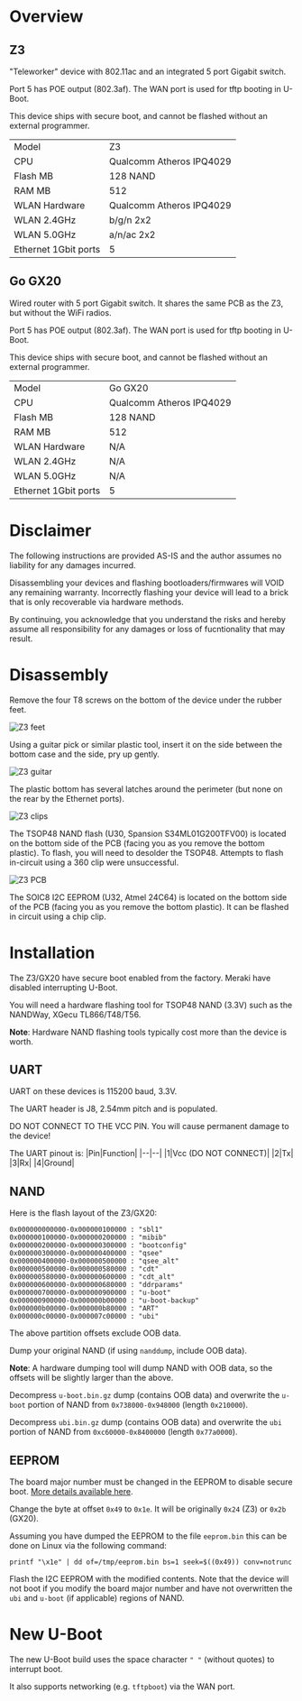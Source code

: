 # Overview

## Z3

"Teleworker" device with 802.11ac and an integrated 5 port Gigabit switch.

Port 5 has POE output (802.3af). The WAN port is used for tftp booting in U-Boot.

This device ships with secure boot, and cannot be flashed without an external programmer.


|||
|--|--|
|Model|Z3|
|CPU|Qualcomm Atheros IPQ4029|
|Flash MB|128 NAND|
|RAM MB|512|
|WLAN Hardware|Qualcomm Atheros IPQ4029|
|WLAN 2.4GHz|b/g/n 2x2|
|WLAN 5.0GHz|a/n/ac 2x2|
|Ethernet 1Gbit ports|5|

## Go GX20

Wired router with 5 port Gigabit switch. It shares the same PCB as the Z3, but without the WiFi radios.

Port 5 has POE output (802.3af). The WAN port is used for tftp booting in U-Boot.

This device ships with secure boot, and cannot be flashed without an external programmer.

|||
|--|--|
|Model|Go GX20|
|CPU|Qualcomm Atheros IPQ4029|
|Flash MB|128 NAND|
|RAM MB|512|
|WLAN Hardware|N/A|
|WLAN 2.4GHz|N/A|
|WLAN 5.0GHz|N/A|
|Ethernet 1Gbit ports|5|

# Disclaimer

The following instructions are provided AS-IS and the author assumes no liability for any damages incurred.

Disassembling your devices and flashing bootloaders/firmwares will VOID any remaining warranty. Incorrectly flashing your device will lead to a brick that is only recoverable via hardware methods.

By continuing, you acknowledge that you understand the risks and hereby assume all responsibility for any damages or loss of fucntionality that may result.

# Disassembly

Remove the four T8 screws on the bottom of the device under the rubber feet.

![Z3 feet](images/Z3-feet-circled.jpg "Z3 bottom")

Using a guitar pick or similar plastic tool, insert it on the side between the bottom case and the side, pry up gently.

![Z3 guitar](images/Z3-guitar.jpg "Z3 with prying tool")

The plastic bottom has several latches around the perimeter (but none on the rear by the Ethernet ports).

![Z3 clips](images/Z3-clips.jpg "Z3 retention clips")

The TSOP48 NAND flash (U30, Spansion S34ML01G200TFV00) is located on the bottom side of the PCB (facing you as you remove the bottom plastic). To flash, you will need to desolder the TSOP48. Attempts to flash in-circuit using a 360 clip were unsuccessful.

![Z3 PCB](images/Z3-pcb.jpg "Z3 PCB")

The SOIC8 I2C EEPROM (U32, Atmel 24C64) is located on the bottom side of the PCB (facing you as you remove the bottom plastic). It can be flashed in circuit using a chip clip.

# Installation

The Z3/GX20 have secure boot enabled from the factory. Meraki have disabled interrupting U-Boot.

You will need a hardware flashing tool for TSOP48 NAND (3.3V) such as the NANDWay, XGecu TL866/T48/T56.

**Note**: Hardware NAND flashing tools typically cost more than the device is worth.

## UART

UART on these devices is 115200 baud, 3.3V.

The UART header is J8, 2.54mm pitch and is populated.

DO NOT CONNECT TO THE VCC PIN. You will cause permanent damage to the device!

The UART pinout is:
|Pin|Function|
|--|--|
|1|Vcc (DO NOT CONNECT)|
|2|Tx|
|3|Rx|
|4|Ground|

## NAND

Here is the flash layout of the Z3/GX20:
```
0x000000000000-0x000000100000 : "sbl1"
0x000000100000-0x000000200000 : "mibib"
0x000000200000-0x000000300000 : "bootconfig"
0x000000300000-0x000000400000 : "qsee"
0x000000400000-0x000000500000 : "qsee_alt"
0x000000500000-0x000000580000 : "cdt"
0x000000580000-0x000000600000 : "cdt_alt"
0x000000600000-0x000000680000 : "ddrparams"
0x000000700000-0x000000900000 : "u-boot"
0x000000900000-0x000000b00000 : "u-boot-backup"
0x000000b00000-0x000000b80000 : "ART"
0x000000c00000-0x000007c00000 : "ubi"
```

The above partition offsets exclude OOB data.

Dump your original NAND (if using `nanddump`, include OOB data).

**Note**: A hardware dumping tool will dump NAND with OOB data, so the offsets will be slightly larger than the above.

Decompress `u-boot.bin.gz` dump (contains OOB data) and overwrite the `u-boot` portion of NAND from `0x738000-0x948000` (length `0x210000`).

Decompress `ubi.bin.gz` dump (contains OOB data) and overwrite the `ubi` portion of NAND from `0xc60000-0x8400000` (length `0x77a0000`).

## EEPROM

The board major number must be changed in the EEPROM to disable secure boot. [More details available here](https://watchmysys.com/blog/2024/04/breaking-secure-boot-on-the-meraki-z3-and-meraki-go-gx20/).

Change the byte at offset `0x49` to `0x1e`. It will be originally `0x24` (Z3) or `0x2b` (GX20).

Assuming you have dumped the EEPROM to the file `eeprom.bin` this can be done on Linux via the following command:
```
printf "\x1e" | dd of=/tmp/eeprom.bin bs=1 seek=$((0x49)) conv=notrunc
```

Flash the I2C EEPROM with the modified contents. Note that the device will not boot if you modify the board major number and have not overwritten the `ubi` and `u-boot` (if applicable) regions of NAND.

# New U-Boot

The new U-Boot build uses the space character `" "` (without quotes) to interrupt boot.

It also supports networking (e.g. `tftpboot`) via the WAN port.
